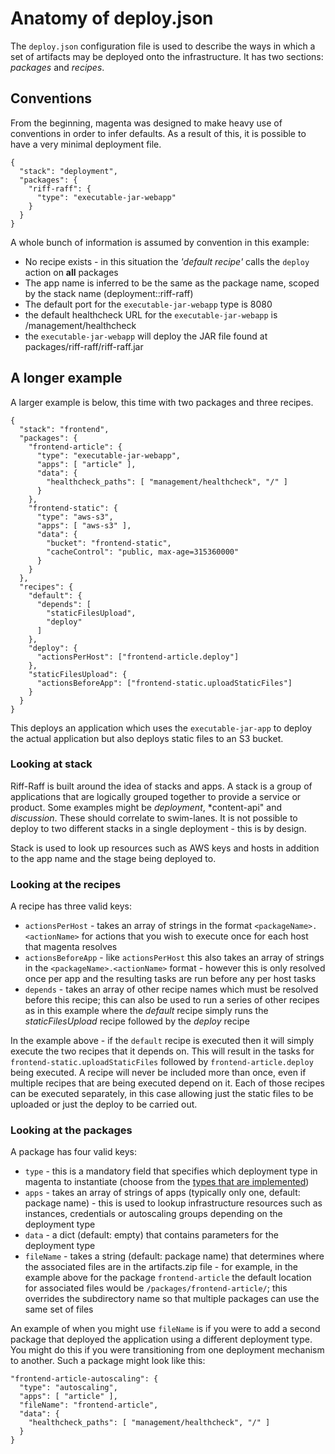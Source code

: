 <!--- prev:artifacts.zip -->
Anatomy of deploy.json
======================

The `deploy.json` configuration file is used to describe the ways in which a
set of artifacts may be deployed onto the infrastructure. It has two sections:
_packages_ and _recipes_.

Conventions
-----------

From the beginning, magenta was designed to make heavy use of conventions in
order to infer defaults. As a result of this, it is possible to have a very
minimal deployment file.

    {
      "stack": "deployment",
      "packages": {
        "riff-raff": {
          "type": "executable-jar-webapp"
        }
      }
    }

A whole bunch of information is assumed by convention in this example:

 - No recipe exists - in this situation the _'default recipe'_ calls the `deploy` action on **all** packages
 - The app name is inferred to be the same as the package name, scoped by the stack name (deployment::riff-raff)
 - The default port for the `executable-jar-webapp` type is 8080
 - the default healthcheck URL for the `executable-jar-webapp` is /management/healthcheck
 - the `executable-jar-webapp` will deploy the JAR file found at packages/riff-raff/riff-raff.jar

A longer example
----------------

A larger example is below, this time with two packages and three recipes.

    {
      "stack": "frontend",
      "packages": {
        "frontend-article": {
          "type": "executable-jar-webapp",
          "apps": [ "article" ],
          "data": {
            "healthcheck_paths": [ "management/healthcheck", "/" ]
          }
        },
        "frontend-static": {
          "type": "aws-s3",
          "apps": [ "aws-s3" ],
          "data": {
            "bucket": "frontend-static",
            "cacheControl": "public, max-age=315360000"
          }
        }
      },
      "recipes": {
        "default": {
          "depends": [
            "staticFilesUpload",
            "deploy"
          ]
        },
        "deploy": {
          "actionsPerHost": ["frontend-article.deploy"]
        },
        "staticFilesUpload": {
          "actionsBeforeApp": ["frontend-static.uploadStaticFiles"]
        }
      }
    }

This deploys an application which uses the `executable-jar-app` to deploy the actual application but also deploys
 static files to an S3 bucket.

### Looking at stack

Riff-Raff is built around the idea of stacks and apps. A stack is a group of applications that are logically grouped
together to provide a service or product. Some examples might be *deployment*, *content-api" and *discussion*. These
should correlate to swim-lanes. It is not possible to deploy to two different stacks in a single deployment - this is
 by design.

Stack is used to look up resources such as AWS keys and hosts in addition to the app name and the stage being deployed
to.

### Looking at the recipes

A recipe has three valid keys:

 - `actionsPerHost` - takes an array of strings in the format `<packageName>.<actionName>` for actions that you wish
 to execute once for each host that magenta resolves
 - `actionsBeforeApp` - like `actionsPerHost` this also takes an array of strings in the `<packageName>.<actionName>`
  format - however this is only resolved once per app and the resulting tasks are run before any per host tasks
 - `depends` - takes an array of other recipe names which must be resolved before this recipe; this can also be used
 to run a series of other recipes as in this example where the _default_ recipe simply runs the _staticFilesUpload_
 recipe followed by the _deploy_ recipe

In the example above - if the `default` recipe is executed then it will simply execute the two recipes that it depends
on. This will result in the tasks for `frontend-static.uploadStaticFiles` followed by `frontend-article.deploy` being
executed. A recipe will never be included more than once, even if multiple recipes that are being executed depend on it.
Each of those recipes can be executed separately, in this case allowing just the static files to be uploaded or just the
deploy to be carried out.

### Looking at the packages

A package has four valid keys:

 - `type` - this is a mandatory field that specifies which deployment type in magenta to instantiate (choose from
 the [types that are implemented](../types))
 - `apps` - takes an array of strings of apps (typically only one, default: package name) - this is used to
 lookup infrastructure resources such as instances, credentials or autoscaling groups depending on the deployment type
 - `data` - a dict (default: empty) that contains parameters for the deployment type
 - `fileName` - takes a string (default: package name) that determines where the associated files are in the
 artifacts.zip file - for example, in the example above for the package `frontend-article` the default location
 for associated files would be `/packages/frontend-article/`; this overrides the subdirectory name so that multiple
 packages can use the same set of files

An example of when you might use `fileName` is if you were to add a second package that deployed the application using
a different deployment type. You might do this if you were transitioning from one deployment mechanism to another. Such
a package might look like this:

    "frontend-article-autoscaling": {
      "type": "autoscaling",
      "apps": [ "article" ],
      "fileName": "frontend-article",
      "data": {
        "healthcheck_paths": [ "management/healthcheck", "/" ]
      }
    }

